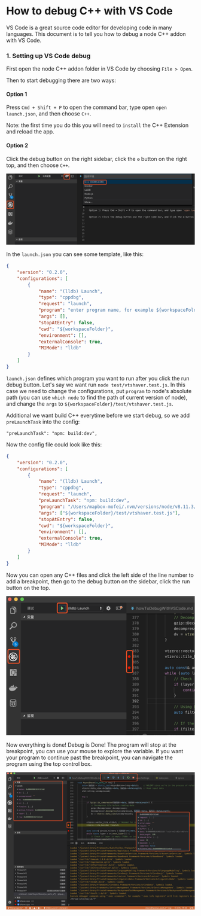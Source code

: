 # How to debug C++ with VS Code

VS Code is a great source code editor for developing code in many languages. This document is to tell you how to debug a node C++ addon with VS Code.

### 1. Setting up VS Code debug

First open the node C++ addon folder in VS Code by choosing `File > Open`.

Then to start debugging there are two ways:

#### Option 1

Press `Cmd + Shift + P` to open the command bar, type open `open launch.json`, and then choose `C++`.

Note: the first time you do this you will need to `install` the C++ Extension and reload the app.

#### Option 2

Click the debug button on the right sidebar, click the `⚙` button on the right top, and then choose `C++`.

![howtodebug](./image/howtodebug1.png)

In the `launch.json` you can see some template, like this:

```json
{
    "version": "0.2.0",
    "configurations": [
        {
            "name": "(lldb) Launch",
            "type": "cppdbg",
            "request": "launch",
            "program": "enter program name, for example ${workspaceFolder}/a.out",
            "args": [],
            "stopAtEntry": false,
            "cwd": "${workspaceFolder}",
            "environment": [],
            "externalConsole": true,
            "MIMode": "lldb"
        }
    ]
}
```

`launch.json` defines which program you want to run after you click the run debug button. Let's say we want run `node test/vtshaver.test.js`. In this case we need to change the configurations, put `program` to node's absolute path (you can use `which node` to find the path of current version of node), and change the `args` to `${workspaceFolder}/test/vtshaver.test.js`.

Additional we want build C++ everytime before we start debug, so we add `preLaunchTask` into the config:

```
"preLaunchTask": "npm: build:dev",
```

Now the config file could look like this:


```json
{
    "version": "0.2.0",
    "configurations": [
        {
            "name": "(lldb) Launch",
            "type": "cppdbg",
            "request": "launch",
            "preLaunchTask": "npm: build:dev",
            "program": "/Users/mapbox-mofei/.nvm/versions/node/v8.11.3/bin/node",
            "args": ["${workspaceFolder}/test/vtshaver.test.js"],
            "stopAtEntry": false,
            "cwd": "${workspaceFolder}",
            "environment": [],
            "externalConsole": true,
            "MIMode": "lldb"
        }
    ]
}
```

Now you can open any C++ files and click the left side of the line number to add a breakpoint, then go to the debug button on the sidebar, click the run button on the top.

![howtodebug](./image/howtodebug2.png)

Now everything is done! Debug is Done! The program will stop at the breakpoint, you can use your mouse to explore the variable. If you want your program to continue past the breakpoint, you can navigate the program using the top control box.

![howtodebug](./image/howtodebug3.png)
